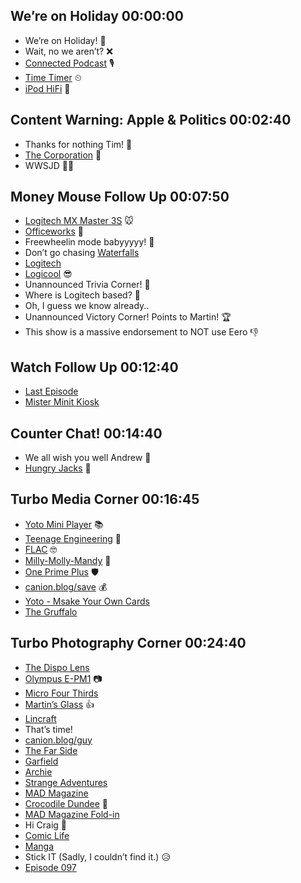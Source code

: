 ## We’re on Holiday 00:00:00
- We’re on Holiday! 🌴
- Wait, no we aren’t? ❌
- [Connected Podcast](https://www.relay.fm/connected) 🎙
- [Time Timer](https://www.timetimer.com/) ⏲
- [iPod HiFi](https://en.wikipedia.org/wiki/IPod_Hi-Fi) 🎵

## Content Warning: Apple & Politics 00:02:40
- Thanks for nothing Tim! 🤬
- [The Corporation](https://www.themoviedb.org/movie/11420-the-corporation?language=en-US) 🍿
- WWSJD 🤷‍♂️

## Money Mouse Follow Up 00:07:50
- [Logitech MX Master 3S](https://www.logitech.com/en-us/shop/p/mx-master-3s.910-006557) 🐭
- [Officeworks](https://www.officeworks.com.au/) 🏢
- Freewheelin mode babyyyyy! 🚄
- Don’t go chasing [Waterfalls](https://genius.com/Tlc-waterfalls-lyrics)
- [Logitech](https://en.wikipedia.org/wiki/Logitech)
- [Logicool](https://en.wikipedia.org/wiki/Logitech#/media/File:Logicool_logo.svg) 😎
- Unannounced Trivia Corner! 🎉
- Where is Logitech based? 🤔
- Oh, I guess we know already..
- Unannounced Victory Corner! Points to Martin! 🏆
- This show is a massive endorsement to NOT use Eero 👎

## Watch Follow Up 00:12:40
- [Last Episode](https://listen.hemisphericviews.com/130)
- [Mister Minit Kiosk](https://misterminit.co/pages/find-a-store)

## Counter Chat! 00:14:40
- We all wish you well Andrew 🫶
- [Hungry Jacks](https://en.wikipedia.org/wiki/Hungry_Jack%27s) 🍔

## Turbo Media Corner 00:16:45
- [Yoto Mini Player](https://us.yotoplay.com/yoto-mini) 📚
- [Teenage Engineering](https://en.wikipedia.org/wiki/Teenage_Engineering) 🧡
- [FLAC](https://en.wikipedia.org/wiki/FLAC) 🤓
- [Milly-Molly-Mandy](https://en.wikipedia.org/wiki/Milly-Molly-Mandy) 📗
- [One Prime Plus](https://oneprimeplus.com) 🛡
- [canion.blog/save](https://canion.blog/save) 💰
- [Yoto - Msake Your Own Cards](https://us.yotoplay.com/products/make-your-own-cards-10-pack)
- [The Gruffalo](https://en.wikipedia.org/wiki/The_Gruffalo)

## Turbo Photography Corner 00:24:40
- [The Dispo Lens](https://pocketdispo.com/products/pocketdispo)
- [Olympus E-PM1](https://en.wikipedia.org/wiki/Olympus_PEN_E-PM1) 📷
- [Micro Four Thirds](https://en.wikipedia.org/wiki/Micro_Four_Thirds_system)
- [Martin’s Glass](https://glass.photo/martinfeld) 👍
- [Lincraft](https://en.wikipedia.org/wiki/Lincraft)
- That’s time!
- [canion.blog/guy](https://canion.blog/guy)
- [The Far Side](https://en.wikipedia.org/wiki/The_Far_Side)
- [Garfield](https://en.wikipedia.org/wiki/Garfield)
- [Archie](<https://en.wikipedia.org/wiki/Archie_(comic_book)>)
- [Strange Adventures](https://en.wikipedia.org/wiki/Strange_Adventures)
- [MAD Magazine](<https://en.wikipedia.org/wiki/Mad_(magazine)>)
- [Crocodile Dundee](https://en.wikipedia.org/wiki/Crocodile_Dundee) 🐊
- [MAD Magazine Fold-in](https://en.wikipedia.org/wiki/Mad_Fold-in)
- Hi Craig 👋
- [Comic Life](https://plasq.com/apps/comiclife/macwin/)
- [Manga](https://en.wikipedia.org/wiki/Manga)
- Stick IT (Sadly, I couldn’t find it.) 😥
- [Episode 097](https://listen.hemisphericviews.com/097)
